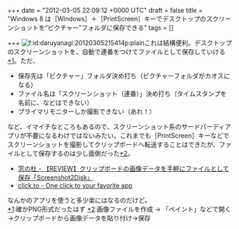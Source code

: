 
+++
date = "2012-03-05 22:09:12 +0000 UTC"
draft = false
title = "Windows 8 は［Windows］＋［PrintScreen］キーでデスクトップのスクリーンショットを“ピクチャー”フォルダに保存できる"
tags = []

+++
<img src="http://cdn-ak.f.st-hatena.com/images/fotolife/d/daruyanagi/20120305/20120305215414.png" alt="f:id:daruyanagi:20120305215414p:plain" title="f:id:daruyanagi:20120305215414p:plain" class="hatena-fotolife"/>これは結構便利。デスクトップのスクリーンショットを、自動で連番をつけてファイルとして保存していける<a href="#f1" name="fn1" title="確かPNG形式だったはず">*1</a>。ただ、

<ul>
<li>保存先は「ピクチャー」フォルダ決め打ち（ピクチャーフォルダがカオスになる）</li>
<li>ファイル名は「スクリーンショット（連番）」決め打ち（タイムスタンプを名前に、などはできない）</li>
<li>プライマリモニターしか撮影できない（あれ！）</li>
</ul>など、イマイチなところもあるので、スクリーンショット系のサードパーティアプリが不要になるわけではないみたい。これまでも［PrintScreen］キーなどでスクリーンショットを撮影してクリップボードへ転送することはできたが、ファイルとして保存するのは少し面倒だった<a href="#f2" name="fn2" title="画像ファイルを作成 → 「ペイント」などで開く→クリップボードから画像データを貼り付け→保存">*2</a>。

<ul>
<li><a href="http://www.forest.impress.co.jp/docs/review/20120301_514085.html">窓の杜 - 【REVIEW】クリップボードの画像データを手軽にファイルとして保存「Screenshot2Disk」</a></li>
<li><a href="http://www.clicktoapp.com/">click.to - One click to your favorite app</a></li>
</ul>なんかのアプリを使うと多少楽にはなるのだけど。
<div class="footnote">
<a href="#fn1" name="f1" class="footnote-number">*1</a><span class="footnote-delimiter">:</span><span class="footnote-text">確かPNG形式だったはず</span>
<a href="#fn2" name="f2" class="footnote-number">*2</a><span class="footnote-delimiter">:</span><span class="footnote-text">画像ファイルを作成 → 「ペイント」などで開く→クリップボードから画像データを貼り付け→保存</span>
</div>


